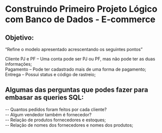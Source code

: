 # Construindo Primeiro Projeto Lógico com Banco de Dados - E-commerce

## Objetivo:

“Refine o modelo apresentado acrescentando os seguintes pontos”

Cliente PJ e PF – Uma conta pode ser PJ ou PF, mas não pode ter as duas informações; <br>
Pagamento – Pode ter cadastrado mais de uma forma de pagamento; <br>
Entrega – Possui status e código de rastreio; <br>

## Algumas das perguntas que podes fazer para embasar as queries SQL: 

-- Quantos pedidos foram feitos por cada cliente? <br>
-- Algum vendedor também é fornecedor? <br>
-- Relação de produtos fornecedores e estoques; <br>
-- Relação de nomes dos fornecedores e nomes dos produtos; <br>
